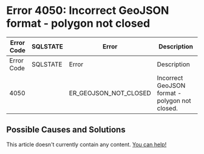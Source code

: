 
# Error 4050: Incorrect GeoJSON format - polygon not closed


| Error Code | SQLSTATE | Error | Description |
| --- | --- | --- | --- |
| Error Code | SQLSTATE | Error | Description |
| 4050 |  | ER_GEOJSON_NOT_CLOSED | Incorrect GeoJSON format - polygon not closed. |




## Possible Causes and Solutions


This article doesn't currently contain any content. [You can help!](/kb/en/writing-and-editing-knowledge-base-articles/)

